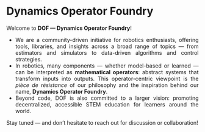 # Dynamics Operator Foundry

Welcome to **DOF — Dynamics Operator Foundry**!  


<div style="text-align: justify;">

<ul>
  <li>
    We are a community-driven initiative for robotics enthusiasts, offering tools, libraries, and insights across a broad range of topics — from estimators and simulators to data-driven algorithms and control strategies.
  </li>
  <li>
    In robotics, many components — whether model-based or learned — can be interpreted as <strong>mathematical operators</strong>: abstract systems that transform inputs into outputs. This operator-centric viewpoint is the <em>pièce de résistance</em> of our philosophy and the inspiration behind our name, <strong>Dynamics Operator Foundry</strong>.
  </li>
  <li>
    Beyond code, DOF is also committed to a larger vision: promoting decentralized, accessible STEM education for learners around the world.
  </li>
</ul>

</div>




Stay tuned — and don’t hesitate to reach out for discussion or collaboration!

